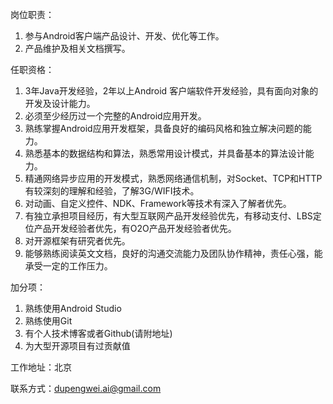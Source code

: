 岗位职责：

1. 参与Android客户端产品设计、开发、优化等工作。 
2. 产品维护及相关文档撰写。

任职资格： 

1. 3年Java开发经验，2年以上Android 客户端软件开发经验，具有面向对象的开发及设计能力。 
2. 必须至少经历过一个完整的Android应用开发。
3. 熟练掌握Android应用开发框架，具备良好的编码风格和独立解决问题的能力。
4. 熟悉基本的数据结构和算法，熟悉常用设计模式，并具备基本的算法设计能力。
5. 精通网络异步应用的开发模式，熟悉网络通信机制，对Socket、TCP和HTTP有较深刻的理解和经验，了解3G/WIFI技术。
6. 对动画、自定义控件、NDK、Framework等技术有深入了解者优先。
7. 有独立承担项目经历，有大型互联网产品开发经验优先，有移动支付、LBS定位产品开发经验者优先，有O2O产品开发经验者优先。
8. 对开源框架有研究者优先。
9. 能够熟练阅读英文文档，良好的沟通交流能力及团队协作精神，责任心强，能承受一定的工作压力。

加分项：

1. 熟练使用Android Studio
2. 熟练使用Git
3. 有个人技术博客或者Github(请附地址)
4. 为大型开源项目有过贡献值


工作地址：北京

联系方式：dupengwei.ai@gmail.com
